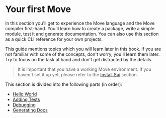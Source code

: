 # Your first Move

In this section you'll get to experience the Move language and the Move compiler first-hand. You'll learn how to create a package, write a simple module, test it and generate documentation. You can also use this section as a quick CLI reference for your own projects.

This guide mentions topics which you will learn later in this book. If you are not familiar with some of the concepts, don't worry, you'll learn them later. Try to focus on the task at hand and don't get distracted by the details.

> It is important that you have a working Move environment. If you haven't set it up yet, please refer to the [Install Sui](../before-we-begin/install-sui.md) section.

This section is divided into the following parts (in order):

- [Hello World](./hello-world.md)
- [Adding Tests](./adding-tests.md)
- [Debugging](./debugging.md)
- [Generating Docs](./generating-docs.md)
